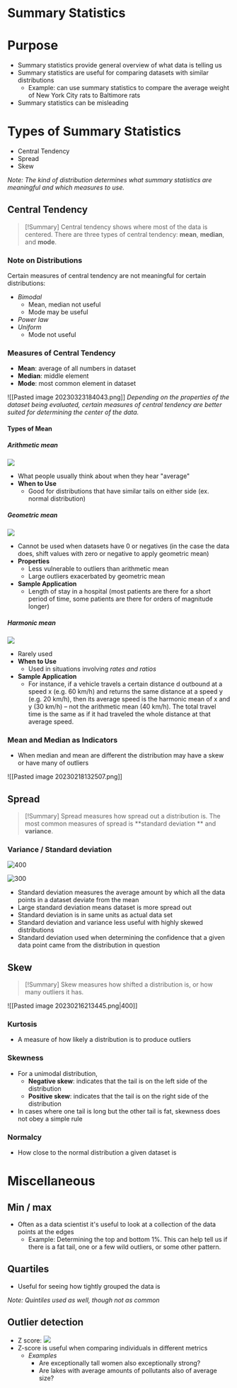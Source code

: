 # Summary Statistics

# Purpose
-  Summary statistics provide general overview of what data is telling us
- Summary statistics are useful for comparing datasets with similar distributions 
	- Example: can use summary statistics to compare the average weight of New York City rats to Baltimore rats
- Summary statistics can be misleading 

# Types of Summary Statistics
- Central Tendency 
-   Spread 
-   Skew 

*Note: The kind of distribution determines what summary statistics are meaningful and which measures to use.*

## Central Tendency
> [!Summary]
> Central tendency shows where most of the data is centered. There are three types of central tendency: **mean**, **median**, and **mode**.

### Note on Distributions
Certain measures of central tendency are not meaningful for certain distributions:
- *Bimodal* 
	- Mean, median not useful
	- Mode may be useful 
- *Power law*
- *Uniform*
	- Mode not useful

### Measures of Central Tendency
- **Mean**: average of all numbers in dataset
- **Median**: middle element
- **Mode**: most common element in dataset

![[Pasted image 20230323184043.png]]
*Depending on the properties of the dataset being evaluated, certain measures of central tendency are better suited for determining the center of the data.*

#### Types of Mean
##### Arithmetic mean  
![](https://lh4.googleusercontent.com/-y1-iFxaN2NFM1l9_42rCay0D-y_sHQjJCpawOqAps8nxo5x4RwBvGnaTYUfz0cJE5RYeUNyIfsZWDZNiIBXY_MQGLA_wvJ8zHgTc9EDS-vJxQsqPBcCzmvhIC83IACOfyt3nCfzq9U9RP47H_mKiI0)
- What people usually think about when they hear "average"
- **When to Use**
	- Good for distributions that have similar tails on either side (ex. normal distribution)

##### Geometric mean 
![](https://lh3.googleusercontent.com/QUrnjipWYBf4vZS-sXdqN5fSim_RksyN51Vl_HmKQ4xP0N7HdkYows23OqR_gTAEAjQ9sgqQZFD-ZIU9mELr3rlB9IyGXVp5cvcKYinLlH-PikgksH5ykb0Z8uCpFN-SeiGumsoku1KnSycLrKVZYk8)
- Cannot be used when datasets have 0 or negatives (in the case the data does, shift values with zero or negative to apply geometric mean)
- **Properties**
	- Less vulnerable to outliers than arithmetic mean
	- Large outliers exacerbated by geometric mean
- **Sample Application**
	- Length of stay in a hospital (most patients are there for a short period of time, some patients are there for orders of magnitude longer)

##### Harmonic mean 
![](https://lh6.googleusercontent.com/DS150_wrWtVi5oYtG5YYP-_P1nFKiDnctJV4k1H6biTvM99Ss3GcMTLyrVjfq4SzhNa0jCWZrTIOML4K1zpDBVJ3r8YTnt-1ee_TqVpN71jBNBze-jwjBS4msPH2Vi15nNw8_MuuPpBgBdnKXJbzXHw)
- Rarely used
- **When to Use**
	- Used in situations involving *rates and ratios*
- **Sample Application**
	- For instance, if a vehicle travels a certain distance d outbound at a speed x (e.g. 60 km/h) and returns the same distance at a speed y (e.g. 20 km/h), then its average speed is the harmonic mean of x and y (30 km/h) – not the arithmetic mean (40 km/h). The total travel time is the same as if it had traveled the whole distance at that average speed. 

### Mean and Median as Indicators
- When median and mean are different the distribution may have a skew or have many of outliers 

![[Pasted image 20230218132507.png]]

## Spread
> [!Summary]
> Spread measures how spread out a distribution is. The most common measures of spread is **standard deviation ** and **variance**. 

### Variance / Standard deviation
![400](https://lh3.googleusercontent.com/BClm4oMCc8MtT_RyPIDv9qt1G1enquwixE__5omgESt666WXqsbpQdT_k5VWyHu_g44PV6mSe8ag-h4jMeDDoAy8v1iAoJ10flhWUTCvWion2rfIMO_psnulrXTMUhMLT80uqynKouGxr2_dnovE_5E)

![300](https://lh4.googleusercontent.com/tE9r-9wskvgq8zue3FCDYozbvGPyciBxMf58hEVqvncUAa0Q4C8KAM5CoLP-h0FnLtF998gPUPrfO9HYA-4jmOpUVFaTSAGRLw_OVN17PnqgCHt9tvtERrIbg0ywKpKyTp2-3vgSME9JFCoK-SjVpSs)

- Standard deviation measures the average amount by which all the data points in a dataset deviate from the mean
- Large standard deviation means dataset is more spread out
- Standard deviation is in same units as actual data set
- Standard deviation and variance less useful with highly skewed distributions
- Standard deviation used when determining the confidence that a given data point came from the distribution in question

## Skew
> [!Summary]
 Skew measures how shifted a distribution is, or how many outliers it has.

![[Pasted image 20230216213445.png|400]]

### Kurtosis
- A measure of how likely a distribution is to produce outliers

### Skewness
- For a unimodal distribution,
	- **Negative skew**: indicates that the tail is on the left side of the distribution
	- **Positive skew**: indicates that the tail is on the right side of the distribution
- In cases where one tail is long but the other tail is fat, skewness does not obey a simple rule

### Normalcy
- How close to the normal distribution a given dataset is

# Miscellaneous
## Min / max
- Often as a data scientist it's useful to look at a collection of the data points at the edges 
	- Example: Determining the top and bottom 1%. This can help tell us if there is a fat tail, one or a few wild outliers, or some other pattern.

## Quartiles
-   Useful for seeing how tightly grouped the data is

*Note: Quintiles used as well, though not as common*

## Outlier detection
-   Z score:
![](https://lh4.googleusercontent.com/p0WDFz7BXV7mybrZCOTi8-gvoUwmrXvnM99Ie1MdjSerCe1GEBvmjZR9b24RuIJHBOzI5HpltU0-sPeKg0WscqlPoqb_gK0OV38sfAfBAmgfdRDRg4RXPjy9fg9H3snbFXYrBmLEHQim7b-NOxn3nnY)
-   Z-score is useful when comparing individuals in different metrics 
	- *Examples*
		- Are exceptionally tall women also exceptionally strong? 
		- Are lakes with average amounts of pollutants also of average size?
